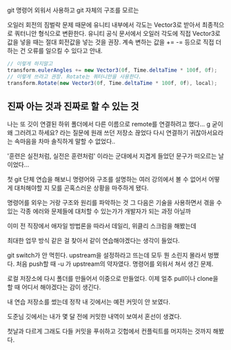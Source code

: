 git 명령어 외워서 사용하고 git 자체의 구조를 모르는

오일러 회전의 짐벌락 문제 때문에 유니티 내부에서 각도는 Vector3로 받아서 최종적으로 쿼터니안 형식으로 변환한다.
유니티 공식 문서에서 오일러 각도에 직접 Vector3로 값을 넣을 때는 절대 회전값을 넣는 것을 권장. 계속 변하는 값을 += -= 등으로 직접 더하는 건 오류를 일으킬 수 있다고 안내.

```c#
// 이렇게 하지말고
transform.eulerAngles += new Vector3(0f, Time.deltaTime * 100f, 0f);
// 이렇게 쓰라고 권장. Rotate는 쿼터니안을 사용한다.
transform.Rotate(new Vector3(0f, Time.deltaTime * 100f, 0f), local);
```

## 진짜 아는 것과 진짜로 할 수 있는 것

나는 또 깃이 연결된 하위 폴더에서 다른 이름으로 remote를 연결하려고 했다...
g
굳이 왜 그러려고 하세요? 라는 질문에 원래 쓰던 저장소 끊었다 다시 연결하기 귀찮아서요라는 속마음을 차마 솔직하게 말할 수 없었다..

'훈련은 실전처럼, 실전은 훈련처럼' 이라는 군대에서 지겹게 들었던 문구가 떠오르는 날이었다...

첫 git 단체 연습을 해보니 명령어와 구조를 설명하는 여러 강의에서 볼 수 없어서 어떻게 대처해야할 지 모를 곤혹스러운 상황을 마주하게 됐다.

명령어를 외우는 거랑 구조와 원리를 파악하는 것 그 다음은 기술을 사용하면서 겪을 수 있는 각종 에러와 문제들에 대처할 수 있는가가 개발자가 되는 과정 아닐까

이미 전 직장에서 애자일 방법론을 따라서 데일리, 위클리 스크럼을 해봤는데

최대한 업무 방식 같은 걸 찾아서 같이 연습해야겠다는 생각이 들었다.

git switch가 안 먹힌다. upstream을 설정하라고 뜨는데 모두 뭔 소린지 몰라서 벙쪘다. 처음 push할 때 -u 가 upstream의 약자였다. 명령어를 외워서 쳐서 생긴 문제.

로컬 저장소에 다시 폴더를 만들어서 이중으로 만들었다.
이제 얼추 pull이나 clone을 할 때 어디서 해야겠다는 감이 생긴다.

내 연습 저장소를 썼는데 정작 내 깃에서는 예전 커밋이 안 보였다.

도준님 깃에서는 내가 몇 달 전에 커밋한 내역이 보여서 혼선이 생겼다.

첫날과 다르게 그래도 다들 커밋을 푸쉬하고 깃헙에서 컨플릭트를 머지하는 것까지 해봤다.
